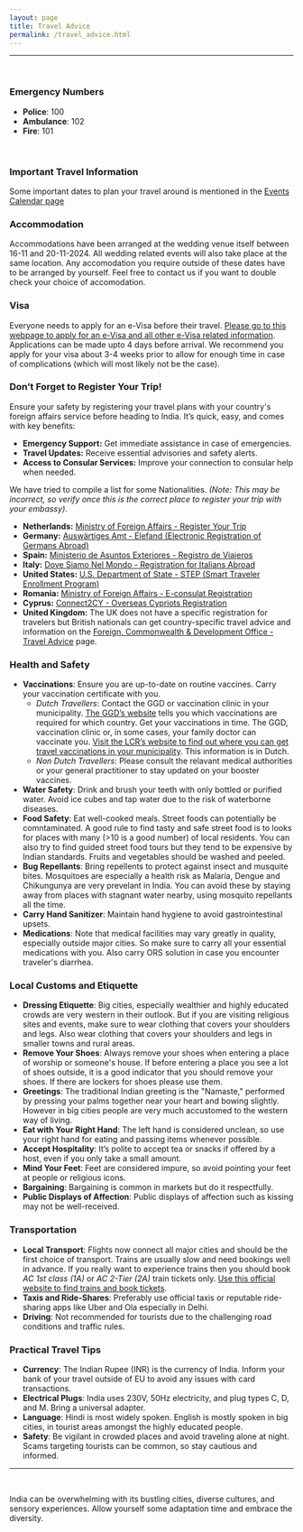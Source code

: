 ```yaml
---
layout: page
title: Travel Advice
permalink: /travel_advice.html
---
```


--------
&nbsp;

### Emergency Numbers

- **Police**: 100
- **Ambulance**: 102
- **Fire**: 101

&nbsp;

### Important Travel Information
Some important dates to plan your travel around is mentioned in the [Events Calendar page](https://mazpar.github.io/goingtoIndia/events.html)

### Accommodation
Accommodations have been arranged at the wedding venue itself between 16-11 and 20-11-2024. All wedding related events will also take place at the same location. Any accomodation you require outside of these dates have to be arranged by yourself. Feel free to contact us if you want to double check your choice of accomodation.

<!-- ### What to Pack
- **Dress for Celebration**:  Comfortable yet festive attire will ensure you enjoy each moment to its fullest. If you want to shop outfits for the wedding, go to [Delhi-Tips](https://mazpar.github.io/goingtoIndia/delhi.html) page to check out recommendations.
- **Essentials**: Remember to bring personal medications, travel adaptors for India (types C, D, and M), and any other essentials for international travel.
-->
### Visa
Everyone needs to apply for an e-Visa before their travel. [Please go to this webpage to apply for an e-Visa and all other e-Visa related information](https://indianvisaonline.gov.in/evisa/tvoa.html). Applications can be made upto 4 days before arrival. We recommend you apply for your visa about 3-4 weeks prior to allow for enough time in case of complications (which will most likely not be the case).

### Don’t Forget to Register Your Trip!

Ensure your safety by registering your travel plans with your country's foreign affairs service before heading to India. It’s quick, easy, and comes with key benefits:
- **Emergency Support:** Get immediate assistance in case of emergencies.
- **Travel Updates:** Receive essential advisories and safety alerts.
- **Access to Consular Services:** Improve your connection to consular help when needed.

We have tried to compile a list for some Nationalities. _(Note: This may be incorrect, so verify once this is the correct place to register your trip with your embassy)_.
- **Netherlands:** [Ministry of Foreign Affairs - Register Your Trip](https://informatieservice.nederlandwereldwijd.nl/)
- **Germany:** [Auswärtiges Amt - Elefand (Electronic Registration of Germans Abroad)](https://elefand.diplo.de/elefandextern/home/login!form.action)
- **Spain:** [Ministerio de Asuntos Exteriores - Registro de Viajeros](https://registroviajeros.exteriores.gob.es/)
- **Italy:** [Dove Siamo Nel Mondo - Registration for Italians Abroad](https://serviziconsolarionline.esteri.it/ScoFE/index.sco)
- **United States:** [U.S. Department of State - STEP (Smart Traveler Enrollment Program)](https://step.state.gov/step/)
- **Romania:** [Ministry of Foreign Affairs - E-consulat Registration](https://www.econsulat.ro/InregistrareCetatean)
- **Cyprus:** [Connect2CY - Overseas Cypriots Registration](https://www.connect2cy.gov.cy/)
- **United Kingdom:** The UK does not have a specific registration for travelers but British nationals can get country-specific travel advice and information on the [Foreign, Commonwealth & Development Office - Travel Advice](https://www.gov.uk/foreign-travel-advice) page.


### Health and Safety

- **Vaccinations**: Ensure you are up-to-date on routine vaccines. Carry your vaccination certificate with you.
  - _Dutch Travellers_: Contact the GGD or vaccination clinic in your municipality. [The GGD’s website](https://www.ggdreisvaccinaties.nl/faq) tells you which vaccinations are required for which country. Get your vaccinations in time. The GGD, vaccination clinic or, in some cases, your family doctor can vaccinate you. [Visit the LCR’s website to find out where you can get travel vaccinations in your municipality](https://www.lcr.nl/Vaccinatie-adressen). This information is in Dutch.
  - _Non Dutch Travellers_: Please consult the relavant medical authorities or your general practitioner to stay updated on your booster vaccines. 
- **Water Safety**: Drink and brush your teeth with only bottled or purified water. Avoid ice cubes and tap water due to the risk of waterborne diseases.
- **Food Safety**: Eat well-cooked meals. Street foods can potentially be comntaminated. A good rule to find tasty and safe street food is to looks for places with many (>10 is a good number) of local residents. You can also try to find guided street food tours but they tend to be expensive by Indian standards. Fruits and vegetables should be washed and peeled.
- **Bug Repellants**: Bring repellents to protect against insect and musquite bites. Mosquitoes are especially a health risk as Malaria, Dengue and Chikungunya are very prevelant in India. You can avoid these by staying away from places with stagnant water nearby, using mosquito repellants all the time.
- **Carry Hand Sanitizer**: Maintain hand hygiene to avoid gastrointestinal upsets.
- **Medications**: Note that medical facilities may vary greatly in quality, especially outside major cities. So make sure to carry all your essential medications with you. Also carry ORS solution in case you encounter traveler's diarrhea.

### Local Customs and Etiquette

- **Dressing Etiquette**: Big cities, especially wealthier and highly educated crowds are very western in their outlook. But if you are visiting religious sites and events, make sure to wear clothing that covers your shoulders and legs. Also wear clothing that covers your shoulders and legs in smaller towns and rural areas.
- **Remove Your Shoes**: Always remove your shoes when entering a place of worship or someone's house. If before entering a place you see a lot of shoes outside, it is a good indicator that you should remove your shoes. If there are lockers for shoes please use them.
- **Greetings**: The traditional Indian greeting is the "Namaste," performed by pressing your palms together near your heart and bowing slightly. However in big cities people are very much accustomed to the western way of living.
- **Eat with Your Right Hand**: The left hand is considered unclean, so use your right hand for eating and passing items whenever possible.
- **Accept Hospitality**: It’s polite to accept tea or snacks if offered by a host, even if you only take a small amount.
- **Mind Your Feet**: Feet are considered impure, so avoid pointing your feet at people or religious icons.
- **Bargaining**: Bargaining is common in markets but do it respectfully.
- **Public Displays of Affection**: Public displays of affection such as kissing may not be well-received.

### Transportation

- **Local Transport**: Flights now connect all major cities and should be the first choice of transport. Trains are usually slow and need bookings well in advance. If you really want to experience trains then you should book _AC 1st class (1A)_ or _AC 2-Tier (2A)_ train tickets only. [Use this official website to find trains and book tickets](https://www.irctc.co.in/nget/train-search).
- **Taxis and Ride-Shares**: Preferably use official taxis or reputable ride-sharing apps like Uber and Ola especially in Delhi.
- **Driving**: Not recommended for tourists due to the challenging road conditions and traffic rules.

### Practical Travel Tips

- **Currency**: The Indian Rupee (INR) is the currency of India. Inform your bank of your travel outside of EU to avoid any issues with card transactions.
- **Electrical Plugs**: India uses 230V, 50Hz electricity, and plug types C, D, and M. Bring a universal adapter.
- **Language**: Hindi is most widely spoken. English is mostly spoken in big cities, in tourist areas amongst the highly educated people.
- **Safety**: Be vigilant in crowded places and avoid traveling alone at night. Scams targeting tourists can be common, so stay cautious and informed.

***
&nbsp;

India can be overwhelming with its bustling cities, diverse cultures, and sensory experiences. Allow yourself some adaptation time and embrace the diversity. 
